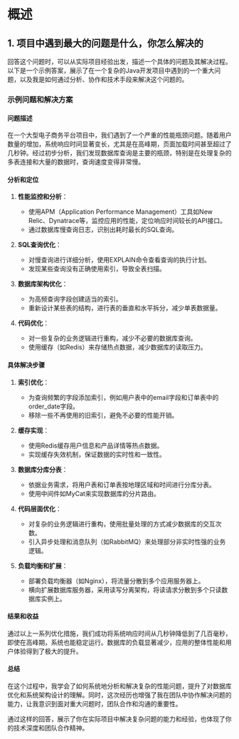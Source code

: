 
# 概述

## 1. 项目中遇到最大的问题是什么，你怎么解决的

回答这个问题时，可以从实际项目经验出发，描述一个具体的问题及其解决过程。以下是一个示例答案，展示了在一个复杂的Java开发项目中遇到的一个重大问题，以及我是如何通过分析、协作和技术手段来解决这个问题的。

### 示例问题和解决方案

#### 问题描述
在一个大型电子商务平台项目中，我们遇到了一个严重的性能瓶颈问题。随着用户数量的增加，系统响应时间显著变长，尤其是在高峰期，页面加载时间甚至超过了几秒钟。经过初步分析，我们发现数据库查询是主要的瓶颈，特别是在处理复杂的多表连接和大量的数据时，查询速度变得非常慢。

#### 分析和定位
1. **性能监控和分析**：
   - 使用APM（Application Performance Management）工具如New Relic、Dynatrace等，监控应用的性能，定位响应时间较长的API接口。
   - 通过数据库慢查询日志，识别出耗时最长的SQL查询。

2. **SQL查询优化**：
   - 对慢查询进行详细分析，使用EXPLAIN命令查看查询的执行计划。
   - 发现某些查询没有正确使用索引，导致全表扫描。

3. **数据库架构优化**：
   - 为高频查询字段创建适当的索引。
   - 重新设计某些表的结构，进行表的垂直和水平拆分，减少单表数据量。

4. **代码优化**：
   - 对一些复杂的业务逻辑进行重构，减少不必要的数据库查询。
   - 使用缓存（如Redis）来存储热点数据，减少数据库的读取压力。

#### 具体解决步骤
1. **索引优化**：
   - 为查询频繁的字段添加索引，例如用户表中的email字段和订单表中的order_date字段。
   - 移除一些不再使用的旧索引，避免不必要的性能开销。

2. **缓存实现**：
   - 使用Redis缓存用户信息和产品详情等热点数据。
   - 实现缓存失效机制，保证数据的实时性和一致性。

3. **数据库分库分表**：
   - 依据业务需求，将用户表和订单表按地理区域和时间进行分库分表。
   - 使用中间件如MyCat来实现数据库的分片路由。

4. **代码层面优化**：
   - 对复杂的业务逻辑进行重构，使用批量处理的方式减少数据库的交互次数。
   - 引入异步处理和消息队列（如RabbitMQ）来处理部分非实时性强的业务逻辑。

5. **负载均衡和扩展**：
   - 部署负载均衡器（如Nginx），将流量分散到多个应用服务器上。
   - 横向扩展数据库服务器，采用读写分离架构，将读请求分散到多个只读数据库实例上。

#### 结果和收益
通过以上一系列优化措施，我们成功将系统响应时间从几秒钟降低到了几百毫秒，即使在高峰期，系统也能稳定运行。数据库的负载显著减少，应用的整体性能和用户体验得到了极大的提升。

#### 总结
在这个过程中，我学会了如何系统地分析和解决复杂的性能问题，提升了对数据库优化和系统架构设计的理解。同时，这次经历也增强了我在团队中协作解决问题的能力，让我意识到面对重大问题时，团队合作和沟通的重要性。

通过这样的回答，展示了你在实际项目中解决复杂问题的能力和经验，也体现了你的技术深度和团队合作精神。